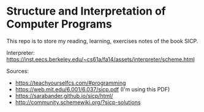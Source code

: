 # Structure and Interpretation of Computer Programs

This repo is to store my reading, learning, exercises notes of the book SICP.

Interpreter: https://inst.eecs.berkeley.edu/~cs61a/fa14/assets/interpreter/scheme.html

Sources:
* https://teachyourselfcs.com/#programming
* https://web.mit.edu/6.001/6.037/sicp.pdf (I'm using this PDF)
* https://sarabander.github.io/sicp/html/ 
* http://community.schemewiki.org/?sicp-solutions
